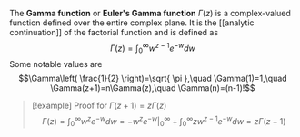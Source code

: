 The **Gamma function** or **Euler's Gamma function** $\Gamma(z)$ is a complex-valued function defined over the entire complex plane. It is the [[analytic continuation]] of the factorial function and is defined as
$$\Gamma(z)=\int_{0}^{\infty}w^{z-1}e^{-w}dw$$
Some notable values are
$$\Gamma\left( \frac{1}{2} \right)=\sqrt{ \pi },\quad \Gamma(1)=1,\quad \Gamma(z+1)=n\Gamma(z),\quad \Gamma(n)=(n-1)!$$

> [!example] Proof for $\Gamma(z+1)=z\Gamma(z)$
> $$\Gamma(z)=\int_{0}^{\infty}w^{z}e^{-w}dw=-w^{z}e^{-w}|_{0}^{\infty}+\int_{0}^{\infty}zw^{z-1}e^{-w}dw=z\Gamma(z-1)$$
